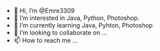 - 👋 Hi, I’m @Emre3309
- 👀 I’m interested in Java, Python, Photoshop.
- 🌱 I’m currently learning Java, Pyhton, Photoshop
- 💞️ I’m looking to collaborate on ...
- 📫 How to reach me ...

<!---
Emre3309/Emre3309 is a ✨ special ✨ repository because its `README.md` (this file) appears on your GitHub profile.
You can click the Preview link to take a look at your changes.
--->
